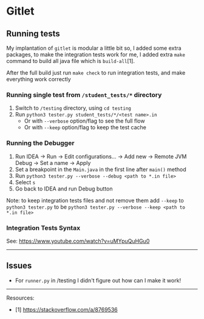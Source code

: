 # Gitlet

## Running tests

My implantation of `gitlet` is modular a little bit so, I added some extra packages, to make the integration tests work
for me, I added extra `make` command to build all java file which is `build-all`[1].

After the full build just run `make check` to run integration tests, and make everything work correctly

### Running single test from `/student_tests/*` directory
1. Switch to `/testing` directory, using `cd testing`
2. Run `python3 tester.py student_tests/*/<test name>.in`
    - Or with `--verbose` option/flag to see the full flow
    - Or with `--keep` option/flag to keep the test cache
### Running the Debugger

1. Run IDEA -> Run -> Edit configurations... -> Add new -> Remote JVM Debug -> Set a name -> Apply
2. Set a breakpoint in the `Main.java` in the first line after `main()` method
3. Run `python3 tester.py --verbose --debug <path to *.in file>`
4. Select `s`
5. Go back to IDEA and run Debug button

Note: to keep integration tests files and not remove them add `--keep` to `python3 tester.py` to
be `python3 tester.py --verbose --keep <path to *.in file>`

### Integration Tests Syntax

See: https://www.youtube.com/watch?v=uMYpuQuHGu0

***

## Issues

- For `runner.py` in /testing I didn't figure out how can I make it work!

***

Resources:

- [1] https://stackoverflow.com/a/8769536